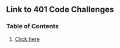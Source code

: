 
## Link to 401 Code Challenges

### Table of Contents

1. [Click here](https://github.com/kishorpan2/data-structures-and-algorithms/tree/master/code401Challenges)

